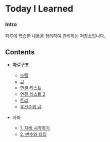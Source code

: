 # Today I Learned

### Intro

하루에 학습한 내용을 정리하여 관리하는 저장소입니다.



## Contents

- **자료구조**
  - [스택](https://github.com/mgstyle97/TIL/tree/master/Data%20structure/Stack)
  - [큐](https://github.com/mgstyle97/TIL/tree/master/Data%20structure/Queue)
  - [연결 리스트](https://github.com/mgstyle97/TIL/tree/master/Data%20structure/Linked_list)
  - [연결 리스트 2](https://github.com/mgstyle97/TIL/tree/master/Data%20structure/Linked_list%202)
  - [트리](https://github.com/mgstyle97/TIL/tree/master/Data%20structure/Tree)
  - [우선순위 큐](https://github.com/mgstyle97/TIL/tree/master/Data%20structure/Priority%20queue)
  
- 자바
  - [1. 자바 시작하기](https://github.com/mgstyle97/TIL/tree/master/Java/Chap_1)
  - [2. 변수와 타입](https://github.com/mgstyle97/TIL/tree/master/Java/Chap_2)